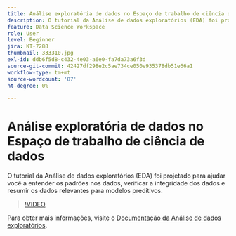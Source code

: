 ```yaml
---
title: Análise exploratória de dados no Espaço de trabalho de ciência de dados
description: O tutorial da Análise de dados exploratórios (EDA) foi projetado para ajudar você a descobrir padrões em dados, verificar a integridade dos dados e resumir os dados relevantes para modelos preditivos.
feature: Data Science Workspace
role: User
level: Beginner
jira: KT-7288
thumbnail: 333310.jpg
exl-id: ddb6f5d8-c432-4e03-a6e0-fa7da73a6f3d
source-git-commit: 42427df298e2c5ae734ce050e935378db51e66a1
workflow-type: tm+mt
source-wordcount: '87'
ht-degree: 0%

---
```


# Análise exploratória de dados no Espaço de trabalho de ciência de dados

O tutorial da Análise de dados exploratórios (EDA) foi projetado para ajudar você a entender os padrões nos dados, verificar a integridade dos dados e resumir os dados relevantes para modelos preditivos.

>[!VIDEO](https://video.tv.adobe.com/v/333310)

Para obter mais informações, visite o [Documentação da Análise de dados exploratórios](https://experienceleague.adobe.com/docs/experience-platform/data-science-workspace/jupyterlab/eda-notebook.html?lang=en).

